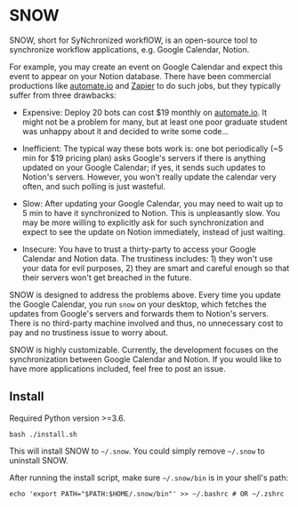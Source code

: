 # SNOW

SNOW, short for SyNchronized workflOW, is an open-source tool to synchronize workflow applications, e.g. Google Calendar, Notion.

For example, you may create an event on Google Calendar and expect this event to appear on your Notion database. There have been commercial productions like [automate.io](https://automate.io/) and [Zapier](https://zapier.com/) to do such jobs, but they typically suffer from three drawbacks:

- Expensive: Deploy 20 bots can cost $19 monthly on [automate.io](https://automate.io/). It might not be a problem for many, but at least one poor graduate student was unhappy about it and decided to write some code...

- Inefficient: The typical way these bots work is: one bot periodically (~5 min for $19 pricing plan) asks Google's servers if there is anything updated on your Google Calendar; if yes, it sends such updates to Notion's servers. However, you won't really update the calendar very often, and such polling is just wasteful.

- Slow: After updating your Google Calendar, you may need to wait up to 5 min to have it synchronized to Notion. This is unpleasantly slow. You may be more willing to explicitly ask for such synchronization and expect to see the update on Notion immediately, instead of just waiting.

- Insecure: You have to trust a thirty-party to access your Google Calendar and Notion data. The trustiness includes: 1) they won't use your data for evil purposes, 2) they are smart and careful enough so that their servers won't get breached in the future.

SNOW is designed to address the problems above. Every time you update the Google Calendar, you run `snow` on your desktop, which fetches the updates from Google's servers and forwards them to Notion's servers. There is no third-party machine involved and thus, no unnecessary cost to pay and no trustiness issue to worry about.

SNOW is highly customizable. Currently, the development focuses on the synchronization between Google Calendar and Notion. If you would like to have more applications included, feel free to post an issue.

## Install

Required Python version >=3.6.

```shell
bash ./install.sh
```

This will install SNOW to `~/.snow`. You could simply remove `~/.snow` to uninstall SNOW.

After running the install script, make sure `~/.snow/bin` is in your shell's path:

```shell
echo 'export PATH="$PATH:$HOME/.snow/bin"' >> ~/.bashrc # OR ~/.zshrc
```
